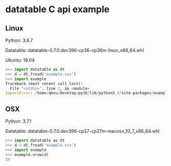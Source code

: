 # datatable C api example

## Linux

Python: 3.6.7

Datatable: datatable-0.7.0.dev396-cp36-cp36m-linux_x86_64.whl

Ubuntu: 18.04

```py
>>> import datatable as dt
>>> d = dt.fread('example.csv')
>>> import example
Traceback (most recent call last):
  File "<stdin>", line 1, in <module>
ImportError: /home/qkou/Desktop/py36/lib/python3.6/site-packages/example-0.0.1-py3.6-linux-x86_64.egg/example.cpython-36m-x86_64-linux-gnu.so: undefined symbol: DtFrame_NRows
```

## OSX

Python: 3.7.1

Datatable: datatable-0.7.0.dev396-cp37-cp37m-macosx_10_7_x86_64.whl

```py
>>> import datatable as dt
>>> d = dt.fread('example.csv')
>>> import example
>>> example.nrow(d)
10
```
